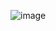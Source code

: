 ![image](https://github.com/xiyin66666/ArucoMarkerProject/blob/1e50c0c0e848fa84d190815bb878c9eef3356b27/demo.gif)
